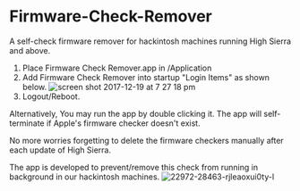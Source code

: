 # Firmware-Check-Remover

A self-check firmware remover for hackintosh machines running High Sierra and above.

1. Place Firmware Check Remover.app in /Application
2. Add Firmware Check Remover into startup "Login Items" as shown below.
![screen shot 2017-12-19 at 7 27 18 pm](https://user-images.githubusercontent.com/23084817/34156856-0425162a-e4fa-11e7-90e4-ad9dd3f579a5.png)
3. Logout/Reboot.

Alternatively,
You may run the app by double clicking it. The app will self-terminate if Apple's firmware checker doesn't exist.

No more worries forgetting to delete the firmware checkers manually after each update of High Sierra.

The app is developed to prevent/remove this check from running in background in our hackintosh machines.
![22972-28463-rjleaoxui0ty-l](https://user-images.githubusercontent.com/23084817/34171121-31bbfdb4-e528-11e7-9c66-e74cfa6e8a6a.jpg)
